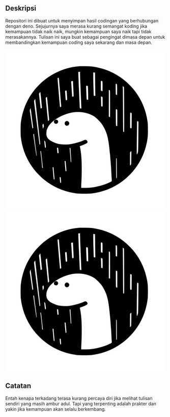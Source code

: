 ## Deskripsi
Repositori ini dibuat untuk menyimpan hasil codingan yang berhubungan dengan deno. Sejujurnya saya merasa kurang semangat koding jika kemampuan tidak naik naik, mungkin kemampuan saya naik tapi tidak merasakannya.
Tulisan ini saya buat sebagai pengingat dimasa depan untuk membandingkan kemampuan coding saya sekarang dan masa depan.

![alt text](./deno.svg)
<img src="./deno.svg">


## Catatan
Entah kenapa terkadang terasa kurang percaya diri jika melihat tulisan sendiri yang masih ambur adul. Tapi yang terpenting adalah prakter dan yakin jika kemampuan akan selalu berkembang.
